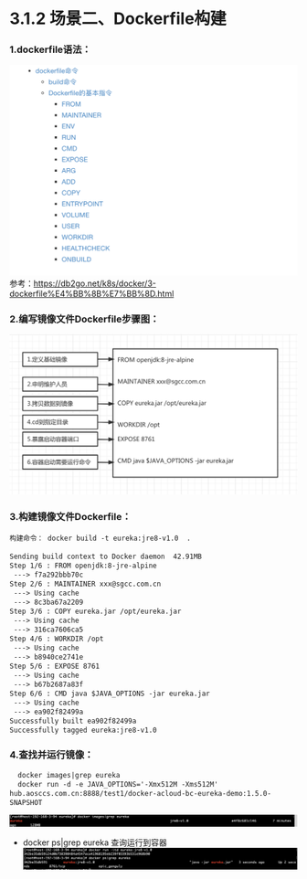 # 3.1.2 场景二、Dockerfile构建
### 1.dockerfile语法：
![](assets/3.1.docker-build-dockerfile-5738e6c7.png)
 参考：https://db2go.net/k8s/docker/3-dockerfile%E4%BB%8B%E7%BB%8D.html
### 2.编写镜像文件Dockerfile步骤图：
![](assets/3.1.2docker-build-dockerfile-0159e81f.png)
### 3.构建镜像文件Dockerfile：
```shell
构建命令： docker build -t eureka:jre8-v1.0  .

Sending build context to Docker daemon  42.91MB
Step 1/6 : FROM openjdk:8-jre-alpine
 ---> f7a292bbb70c
Step 2/6 : MAINTAINER xxx@sgcc.com.cn
 ---> Using cache
 ---> 8c3ba67a2209
Step 3/6 : COPY eureka.jar /opt/eureka.jar
 ---> Using cache
 ---> 316ca7606ca5
Step 4/6 : WORKDIR /opt
 ---> Using cache
 ---> b8940ce2741e
Step 5/6 : EXPOSE 8761
 ---> Using cache
 ---> b67b2687a83f
Step 6/6 : CMD java $JAVA_OPTIONS -jar eureka.jar
 ---> Using cache
 ---> ea902f82499a
Successfully built ea902f82499a
Successfully tagged eureka:jre8-v1.0
```
### 4.查找并运行镜像：
```shell
  docker images|grep eureka
  docker run -d -e JAVA_OPTIONS='-Xmx512M -Xms512M' hub.aosccs.com.cn:8888/test1/docker-acloud-bc-eureka-demo:1.5.0-SNAPSHOT 
```
![](assets/3.1.docker-build-dockerfile-d866744b.png)
 - docker ps|grep eureka 查询运行到容器
![](assets/3.1.docker-build-dockerfile-51113ade.png)
